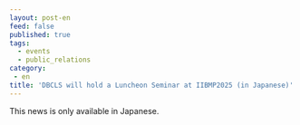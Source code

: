 ```yaml
---
layout: post-en
feed: false
published: true
tags:
  - events
  - public_relations
category:
 - en
title: 'DBCLS will hold a Luncheon Seminar at IIBMP2025 (in Japanese)'
---
```

This news is only available in Japanese.
